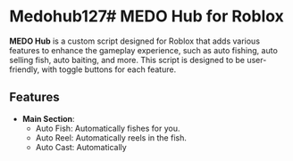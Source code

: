 # Medohub127# MEDO Hub for Roblox

**MEDO Hub** is a custom script designed for Roblox that adds various features to enhance the gameplay experience, such as auto fishing, auto selling fish, auto baiting, and more. This script is designed to be user-friendly, with toggle buttons for each feature.

## Features

- **Main Section**:
  - Auto Fish: Automatically fishes for you.
  - Auto Reel: Automatically reels in the fish.
  - Auto Cast: Automatically
